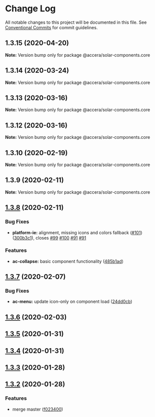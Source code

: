 # Change Log

All notable changes to this project will be documented in this file.
See [Conventional Commits](https://conventionalcommits.org) for commit guidelines.

## 1.3.15 (2020-04-20)

**Note:** Version bump only for package @accera/solar-components.core





## 1.3.14 (2020-03-24)

**Note:** Version bump only for package @accera/solar-components.core





## 1.3.13 (2020-03-16)

**Note:** Version bump only for package @accera/solar-components.core





## 1.3.12 (2020-03-16)

**Note:** Version bump only for package @accera/solar-components.core





## 1.3.10 (2020-02-19)

**Note:** Version bump only for package @accera/solar-components.core





## 1.3.9 (2020-02-11)

**Note:** Version bump only for package @accera/solar-components.core





## [1.3.8](https://github.com/accera-tech/solar-components/compare/v1.3.7...v1.3.8) (2020-02-11)


### Bug Fixes

* **platform-ie:** alignment, missing icons and colors fallback ([#101](https://github.com/accera-tech/solar-components/issues/101)) ([300b3c1](https://github.com/accera-tech/solar-components/commit/300b3c1ff3e3953eeb0c351ecee1532a3f07936d)), closes [#99](https://github.com/accera-tech/solar-components/issues/99) [#100](https://github.com/accera-tech/solar-components/issues/100) [#91](https://github.com/accera-tech/solar-components/issues/91) [#91](https://github.com/accera-tech/solar-components/issues/91)


### Features

* **ac-collapse:** basic component functionality ([485b1ad](https://github.com/accera-tech/solar-components/commit/485b1ada08fafa401db77032dbbfbff9eeb78c00))



## [1.3.7](https://github.com/accera-tech/solar-components/compare/v1.3.6...v1.3.7) (2020-02-07)


### Bug Fixes

* **ac-menu:** update icon-only on component load ([24dd0cb](https://github.com/accera-tech/solar-components/commit/24dd0cbc8c87b0be3023e4775bd22dd02c5081cf))



## [1.3.6](https://github.com/accera-tech/solar-components/compare/v1.3.5...v1.3.6) (2020-02-03)



## [1.3.5](https://github.com/accera-tech/solar-components/compare/v1.3.4...v1.3.5) (2020-01-31)



## [1.3.4](https://github.com/accera-tech/solar-components/compare/v1.3.3...v1.3.4) (2020-01-31)



## [1.3.3](https://github.com/accera-tech/solar-components/compare/v1.3.2...v1.3.3) (2020-01-28)



## [1.3.2](https://github.com/accera-tech/solar-components/compare/1.1.9...v1.3.2) (2020-01-28)


### Features

* merge master ([f023400](https://github.com/accera-tech/solar-components/commit/f023400cc4ed9c6eccc039ac5d1691ee43a5ad69))

